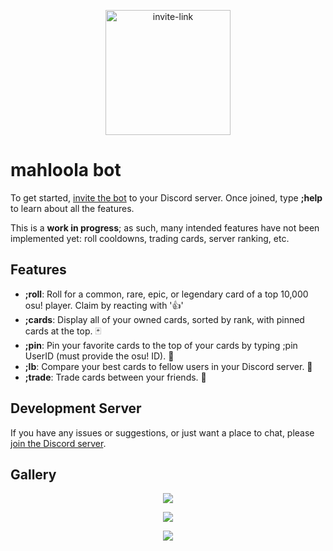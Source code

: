 <a href="https://discord.com/api/oauth2/authorize?client_id=674498529489846272&permissions=8&scope=bot">
  <p align="center">
  <img src="https://i.imgur.com/RZHlVph.png" alt="invite-link" width="200"/>
  </p>
</a>


# mahloola bot

To get started, <a href="https://discord.com/api/oauth2/authorize?client_id=674498529489846272&permissions=2147609664&scope=applications.commands%20bot">invite the bot</a> to your Discord server. Once joined, type **;help** to learn about all the features.

This is a **work in progress**; as such, many intended features have not been implemented yet: roll cooldowns, trading cards, server ranking, etc.

## Features
- **;roll**: Roll for a common, rare, epic, or legendary card of a top 10,000 osu! player. Claim by reacting with '👍'
- **;cards**: Display all of your owned cards, sorted by rank, with pinned cards at the top. 🃏
- **;pin**: Pin your favorite cards to the top of your cards by typing ;pin UserID (must provide the osu! ID). 📌
- **;lb**: Compare your best cards to fellow users in your Discord server. 🥇
- **;trade**: Trade cards between your friends. 🤝

## Development Server
If you have any issues or suggestions, or just want a place to chat, please <a href="https://discord.gg/DGdzyapHkW">join the Discord server</a>.

## Gallery
<p align="center">
  <img src="https://user-images.githubusercontent.com/61226619/165325851-c5ba184c-f3ed-4c3b-8182-652669f10ee3.png" />
</p>
<p align="center">
  <img src="https://cdn.discordapp.com/attachments/910050057712193548/969891898527481916/unknown.png" />
</p>
<p align="center">
  <img src="https://cdn.discordapp.com/attachments/449722595911139328/972353408323420240/IMG_1723.png" />
</p>


